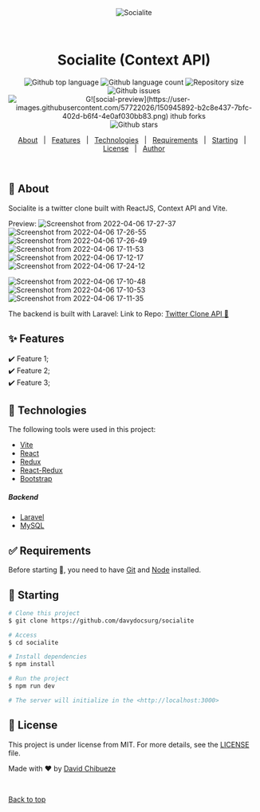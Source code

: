 <div align="center" id="top">
  <img src="./.github/app.gif" alt="Socialite" />

&#xa0;

  <!-- <a href="https://socialite.netlify.app">Demo</a> -->
</div>

<h1 align="center">Socialite (Context API)</h1>

<div align="center">
  <img alt="Github top language" src="https://img.shields.io/github/languages/top/davydocsurg/socialite?color=56BEB8">

  <img alt="Github language count" src="https://img.shields.io/github/languages/count/davydocsurg/socialite?color=56BEB8">

  <img alt="Repository size" src="https://img.shields.io/github/repo-size/davydocsurg/socialite?color=56BEB8">
	<img alt="Github issues" src="https://img.shields.io/github/issues/davydocsurg/socialite?color=56BEB8" />
 <img alt="G![social-preview](https://user-images.githubusercontent.com/57722026/150945892-b2c8e437-7bfc-402d-b6f4-4e0af030bb83.png)
ithub forks" src="https://img.shields.io/github/forks/davydocsurg/socialite?color=56BEB8" />
  <!--<img alt="License" src="https://img.shields.io/github/license/davydocsurg/socialite?color=56BEB8">-->

  <img alt="Github stars" src="https://img.shields.io/github/stars/davydocsurg/socialite?color=56BEB8" />
</div>

<!-- Status -->

<!-- <h4 align="center">
	🚧  Socialite 🚀 Under construction...  🚧
</h4>

<hr> -->

<p align="center">
  <a href="#dart-about">About</a> &#xa0; | &#xa0;
  <a href="#sparkles-features">Features</a> &#xa0; | &#xa0;
  <a href="#rocket-technologies">Technologies</a> &#xa0; | &#xa0;
  <a href="#white_check_mark-requirements">Requirements</a> &#xa0; | &#xa0;
  <a href="#checkered_flag-starting">Starting</a> &#xa0; | &#xa0;
  <a href="#memo-license">License</a> &#xa0; | &#xa0;
  <a href="https://github.com/davydocsurg" target="_blank">Author</a>
</p>

<br>

## :dart: About

Socialite is a twitter clone built with ReactJS, Context API and Vite.

Preview:
![Screenshot from 2022-04-06 17-27-37](https://user-images.githubusercontent.com/57722026/162012724-a9dc6b18-5452-4810-b7e1-014df5ba4b17.png)
![Screenshot from 2022-04-06 17-26-55](https://user-images.githubusercontent.com/57722026/162012800-ba1bb74a-26d3-4f8f-9ff4-60acb7d0b7ed.png)
![Screenshot from 2022-04-06 17-26-49](https://user-images.githubusercontent.com/57722026/162012861-3f6fe6ae-c3f9-49f6-bb78-c4d039c2a49d.png)
![Screenshot from 2022-04-06 17-11-53](https://user-images.githubusercontent.com/57722026/162013064-c26f1cc6-acbb-4bd0-b57b-2667b2b5cff0.png)
![Screenshot from 2022-04-06 17-12-17](https://user-images.githubusercontent.com/57722026/162012992-a1138f86-f7a3-40cb-af14-a5c2e26178d7.png)
![Screenshot from 2022-04-06 17-24-12](https://user-images.githubusercontent.com/57722026/162012929-7968b3be-0079-426b-a7f8-74e188c1adf7.png)


![Screenshot from 2022-04-06 17-10-48](https://user-images.githubusercontent.com/57722026/162013135-42cd7ab6-06ec-43e7-8768-b51bd98f0a8f.png)
![Screenshot from 2022-04-06 17-10-53](https://user-images.githubusercontent.com/57722026/162013149-3f0bf375-82a4-4699-b5f6-a8859b1d57a2.png)
![Screenshot from 2022-04-06 17-11-35](https://user-images.githubusercontent.com/57722026/162013162-6b74ffbc-94b1-4fcc-9186-25f9052eb57b.png)

The backend is built with Laravel: Link to Repo: [Twitter Clone API :link:](https://github.com/davydocsurg/twitter-clone-api/)

## :sparkles: Features

:heavy_check_mark: Feature 1;\
:heavy_check_mark: Feature 2;\
:heavy_check_mark: Feature 3;

## :rocket: Technologies

The following tools were used in this project:

- [Vite](https://vitejs.dev/)
- [React](https://reactjs.org/)
- [Redux](https://redux.js.org/)
- [React-Redux](https://react-redux.js.org/)
- [Bootstrap](https://getbootstrap.com/)

<h5>Backend</h5>

- [Laravel](https://laravel.com/)
- [MySQL](https://mysql.com/)

## :white_check_mark: Requirements

Before starting :checkered_flag:, you need to have [Git](https://git-scm.com) and [Node](https://nodejs.org/en/) installed.

## :checkered_flag: Starting

```bash
# Clone this project
$ git clone https://github.com/davydocsurg/socialite

# Access
$ cd socialite

# Install dependencies
$ npm install

# Run the project
$ npm run dev

# The server will initialize in the <http://localhost:3000>
```

## :memo: License

This project is under license from MIT. For more details, see the [LICENSE](LICENSE.md) file.

Made with :heart: by <a href="https://github.com/davydocsurg" target="_blank">David Chibueze</a>

&#xa0;

<a href="#top">Back to top</a>
